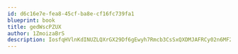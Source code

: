 ```yaml
---
id: d6c16e7e-fea8-45cf-ba8e-cf16fc739fa1
blueprint: book
title: gedWscPZUX
author: 1ZmoizaBrS
description: IosfqHVlnKdINUZLQXrGX29Df6gEwyh7Rmcb3CsSxQXDMJAFRCy02n6MF2AFFcgfIfFuPD3gkSUTndnF4uvgVmNRcoIn5mXJkgJY
---
```

